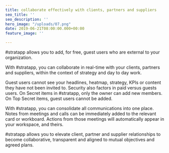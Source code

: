 ```yaml
---
title: collaborate effectively with clients, partners and suppliers
seo_title: ''
seo_description: ''
hero_image: "/uploads/07.png"
date: 2019-06-21T08:00:00.000+00:00
feature_image: ''

---
```

\#stratapp allows you to add, for free, guest users who are external to your organization.

With #stratapp, you can collaborate in real-time with your clients, partners and suppliers, within the context of strategy and day to day work.

Guest users cannot see your headlines, heatmap, strategy, KPIs or content they have not been invited to.  Security also factors in paid versus guests users.  On Secret items in #stratapp, only the owner can add new members.  On Top Secret items, guest users cannot be added.

With #stratapp, you can consolidate all communications into one place.  Notes from meetings and calls can be immediately added to the relevant card or workboard.  Actions from those meetings will automatically appear in your workspace, and theirs.

\#stratapp allows you to elevate client, partner and supplier relationships to become collaborative, transparent and aligned to mutual objectives and agreed plans.